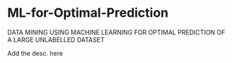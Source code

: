 # ML-for-Optimal-Prediction
DATA MINING USING MACHINE LEARNING FOR OPTIMAL PREDICTION OF A LARGE UNLABELLED DATASET


Add the desc. here
